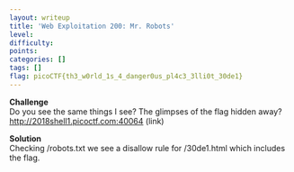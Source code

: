 ```yaml
---
layout: writeup
title: 'Web Exploitation 200: Mr. Robots'
level: 
difficulty: 
points: 
categories: []
tags: []
flag: picoCTF{th3_w0rld_1s_4_danger0us_pl4c3_3lli0t_30de1}
---
```

**Challenge**  
Do you see the same things I see? The glimpses of the flag hidden away?
http://2018shell1.picoctf.com:40064 (link)

**Solution**  
Checking /robots.txt we see a disallow rule for /30de1.html which
includes the flag.

